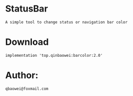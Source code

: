 # StatusBar
    A simple tool to change status or navigation bar color

# Download
    implementation 'top.qinbaowei:barcolor:2.0'

# Author:
    qbaowei@foxmail.com

